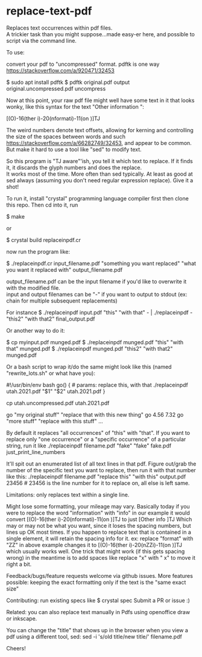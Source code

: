 # replace-text-pdf

Replaces text occurrences within pdf files.  
A trickier task than you might suppose...made easy-er here,
and possible to script via the command line.

To use: 

convert your pdf to "uncompressed" format.  pdftk is one way https://stackoverflow.com/a/920471/32453

  $ sudo apt install pdftk
  $ pdftk original.pdf output original.uncompressed.pdf uncompress

Now at this point, your raw pdf file might well have some text in it that looks wonky, like this syntax for the text "Other information ":

[(O)-16(ther i)-20(nformati)-11(on )]TJ

The weird numbers denote text offsets, allowing for kerning and controlling the size of the spaces between words and such 
https://stackoverflow.com/a/66282749/32453, and appear to be common.  But make it hard to use a tool like "sed" to modify text.

So this program is "TJ aware"'ish, you tell it which text to replace.  If it finds it, it discards the glyph numbers and does the replace.  
It works most of the time.  More often than sed typically.  At least as good at sed always (assuming you don't need regular expression replace).
Give it a shot!

To run it, install "crystal" programming language compiler first
then clone this repo.  Then cd into it, run 

$ make

 or 

$ crystal build replaceinpdf.cr

now run the program like:

$ ./replaceinpdf.cr input_filename.pdf "something you want replaced" "what you want it replaced with" output_filename.pdf

output_filename.pdf can be the input filename if you'd like to overwrite it with the modified file.  
input and output filenames can be "-" if you want to output to stdout (ex: chain for multiple subsequent replacements)

For instance $ ./replaceinpdf input.pdf "this" "with that" - | ./replaceinpdf - "this2" "with that2" final_output.pdf

Or another way to do it:

$ cp myinput.pdf munged.pdf
$ ./replaceinpdf munged.pdf "this" "with that" munged.pdf
$ ./replaceinpdf munged.pdf "this2" "with that2" munged.pdf

Or a bash script to wrap it/do the same might look like this (named "rewrite_lots.sh" or what have you):

#!/usr/bin/env bash
go() { # params: replace this, with that
  ./replaceinpdf  utah.2021.pdf "$1" "$2" utah.2021.pdf
}

cp utah.uncompressed.pdf utah.2021.pdf

go "my original stuff" "replace that with this new thing"
go 4.56 7.32
go "more stuff" "replace with this stuff"
...

By default it replaces "all occurrences" of "this" with "that".
If you want to replace only "one occurrence" or a "specific occurrence" of a particular string, run it like
./replaceinpdf filename.pdf "fake" "fake" fake.pdf just_print_line_numbers

It'll spit out an enumerated list of all text lines in that pdf.  Figure out/grab the number of the specific text you want to replace,
then run it with that number like this:
./replaceinpdf filename.pdf "replace this" "with this" output.pdf 23456 # 23456 is the line number for it to replace on, all else is left same.

Limitations: only replaces text within a single line.  

Might lose some formatting, your mileage may vary.  Basically today if you were to replace the word "information" with "info" in our example it would convert [(O)-16(ther i)-20(nformati)-11(on )]TJ to just [Other info ]TJ
Which may or may not be what you want, since it loses the spacing numbers, but lines up OK most times.
If you happen to replace text that is contained in a single element, it will retain the spacing info for it.
ex: replace "format" with "ZZ" in above example changes it to [(O)-16(ther i)-20(nZZi)-11(on )]TJ which usually works well.
One trick that might work (if this gets spacing wrong) in the meantime is to add spaces like replace "x" with "    x" to move it right a bit.

Feedback/bugs/feature requests welcome via github issues.
More features possible: keeping the exact formatting only if the text is the "same exact size" 

Contributing: run existing specs like $ crystal spec
Submit a PR or issue :)

Related: you can also replace text manually in Pdfs using openoffice draw or inkscape.

You can change the "title" that shows up in the browser when you view a pdf using a different tool, sed:
  sed -i 's/old title/new title/' filename.pdf

Cheers!
